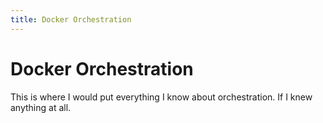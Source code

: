 ```yaml
---
title: Docker Orchestration
---
```


# Docker Orchestration

This is where I would put everything I know about orchestration. If I knew anything at all.